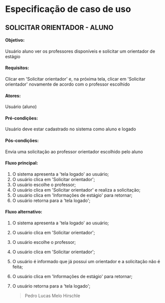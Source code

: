 # Especificação de caso de uso 

## SOLICITAR ORIENTADOR - ALUNO 

#### Objetivo: 
Usuário aluno ver os professores disponíveis e solicitar um orientador de estágio

#### Requisitos: 
Clicar em 'Solicitar orientador' e, na próxima tela, clicar em 'Solicitar orientador' novamente de acordo com o professor escolhido

#### Atores: 
Usuário (aluno) 

#### Pré-condições: 
Usuário deve estar cadastrado no sistema como aluno e logado    

#### Pós-condições:
Envia uma solicitação ao professor orientador escolhido pelo aluno 

#### Fluxo principal: 
1. O sistema apresenta a 'tela logado' ao usuário; 
2. O usuário clica em 'Solicitar orientador'; 
3. O usuário escolhe o professor; 
4. O usuário clica em 'Solicitar orientador' e realiza a solicitação; 
5. O usuário clica em 'Informações de estágio' para retornar; 
6. O usuário retorna para a 'tela logado';

#### Fluxo alternativo: 
1. O sistema apresenta a 'tela logado' ao usuário; 
2. O usuário clica em 'Solicitar orientador'; 
3. O usuário escolhe o professor; 
4. O usuário clica em 'Solicitar orientador'; 
5. O usuário é informado que já possui um orientador e a solicitação não é feita; 
6. O usuário clica em 'Informações de estágio' para retornar; 
7. O usuário retorna para a 'tela logado';
    
    > Pedro Lucas Melo Hirschle
